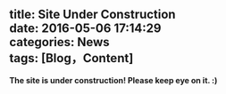 title: Site Under Construction  
date: 2016-05-06 17:14:29  
categories: News  
tags: [Blog，Content]
---
<!-- Wonder the title's format-->

**The site is under construction! Please keep eye on it. :)**